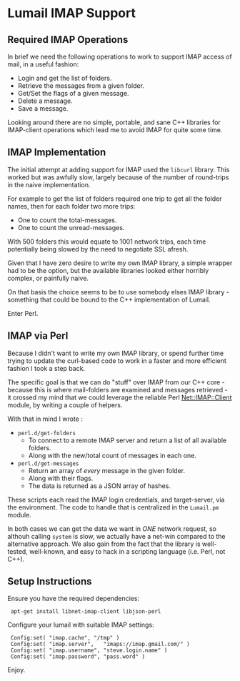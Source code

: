 Lumail IMAP Support
===================


Required IMAP Operations
------------------------

In brief we need the following operations to work to support IMAP
access of mail, in a useful fashion:

* Login and get the list of folders.
* Retrieve the messages from a given folder.
* Get/Set the flags of a given message.
* Delete a message.
* Save a message.

Looking around there are no simple, portable, and sane C++ libraries
for IMAP-client operations which lead me to avoid IMAP for quite some
time.


IMAP Implementation
-------------------

The initial attempt at adding support for IMAP used the `libcurl`
library.  This worked but was awfully slow, largely because of the
number of round-trips in the naive implementation.

For example to get the list of folders required one trip to get all
the folder names, then for each folder two more trips:

* One to count the total-messages.
* One to count the unread-messages.

With 500 folders this would equate to 1001 network trips, each time
potentially being slowed by the need to negotiate SSL afresh.

Given that I have zero desire to write my own IMAP library, a simple
wrapper had to be the option, but the available libraries looked
either horribly complex, or painfully naive.

On that basis the choice seems to be to use somebody elses IMAP
library - something that could be bound to the C++ implementation
of Lumail.

Enter Perl.


IMAP via Perl
-------------

Because I didn't want to write my own IMAP library, or spend further
time trying to update the curl-based code to work in a faster and
more efficient fashion I took a step back.

The specific goal is that we can do "stuff" over IMAP from our C++
core - because this is where mail-folders are examined and messages
retrieved - it crossed my mind that we could leverage the reliable
Perl [Net::IMAP::Client](http://search.cpan.org/perldoc?Net%3A%3AIMAP%3A%3AClient) module, by writing a couple of helpers.

With that in mind I wrote :

* `perl.d/get-folders`
    * To connect to a remote IMAP server and return a list of all available folders.
    * Along with the new/total count of messages in each one.
* `perl.d/get-messages`
    * Return an array of *every* message in the given folder.
    * Along with their flags.
    * The data is returned as a JSON array of hashes.

These scripts each read the IMAP login credentials, and target-server, via the
environment.  The code to handle that is centralized in the
`Lumail.pm` module.

In both cases we can get the data we want in *ONE* network request,
so althouh calling `system` is slow, we actually have a net-win compared
to the alternative approach.    We also gain from the fact that the
library is well-tested, well-known, and easy to hack in a scripting
language (i.e. Perl, not C++).



Setup Instructions
------------------

Ensure you have the required dependencies:

     apt-get install libnet-imap-client libjson-perl

Configure your lumail with suitable IMAP settings:

     Config:set( "imap.cache", "/tmp" )
     Config:set( "imap.server",   "imaps://imap.gmail.com/" )
     Config:set( "imap.username", "steve.login.name" )
     Config:set( "imap.password", "pass.word" )

Enjoy.
